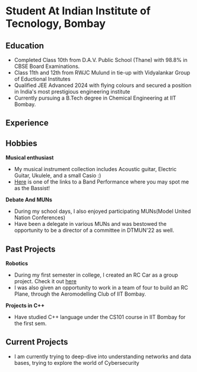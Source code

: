 # Student At Indian Institute of Tecnology, Bombay

## Education
- Completed Class 10th from D.A.V. Public School (Thane) with 98.8% in CBSE Board Examinations.
- Class 11th and 12th from RWJC Mulund in tie-up with Vidyalankar Group of Eductional Institutes
- Qualified JEE Advanced 2024 with flying colours and secured a position in India's most prestigious engineering institute
- Currently pursuing a B.Tech degree in Chemical Engineering at IIT Bombay.

## Experience

## Hobbies
**Musical enthusiast**
- My musical instrument collection includes Acoustic guitar, Electric Guitar, Ukulele, and a small Casio :)
- [Here](https://youtu.be/h5K0UBeISyo?si=7POFq6XXgHRFUgIp) is one of the links to a Band Performance where you may spot me as the Bassist! 

**Debate And MUNs**
- During my school days, I also enjoyed participating MUNs(Model United Nation Conferences)
- Have been a delegate in various MUNs and was bestowed the opportunity to be a director of a committee in DTMUN'22 as well.

## Past Projects
**Robotics**
- During my first semester in college, I created an RC Car as a group project. Check it out [here](https://www.linkedin.com/posts/aditisingh-iitb_robotics-iitbombay-activity-7242123558083039232-yywH?utm_source=share&utm_medium=member_desktop)
- I was also given an opportunity to work in a team of four to build an RC Plane, through the Aeromodelling Club of IIT Bombay.

**Projects in C++**
- Have studied C++ language under the CS101 course in IIT Bombay for the first sem.

## Current Projects
- I am currently trying to deep-dive into understanding networks and data bases, trying to explore the world of Cybersecurity
